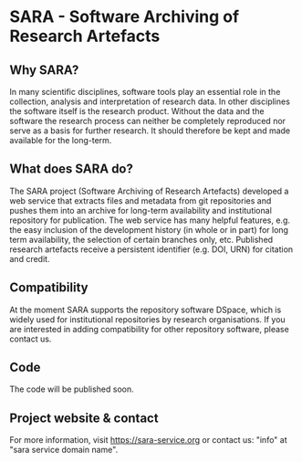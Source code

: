 # SARA - Software Archiving of Research Artefacts

## Why SARA?
In many scientific disciplines, software tools play an essential role in the collection, analysis and interpretation of research data. In other disciplines the software itself is the research product. Without the data and the software the research process can neither be completely reproduced nor serve as a basis for further research. It should therefore be kept and made available for the long-term. 

## What does SARA do?
The SARA project (Software Archiving of Research Artefacts) developed a web service that extracts files and metadata from git repositories and pushes them into an archive for long-term availability and institutional repository for publication. The web service has many helpful features, e.g. the easy inclusion of the development history (in whole or in part) for long term availability, the selection of certain branches only, etc. Published research artefacts receive a persistent identifier (e.g. DOI, URN) for citation and credit.

## Compatibility
At the moment SARA supports the repository software DSpace, which is widely used for institutional repositories by research organisations. If you are interested in adding compatibility for other repository software, please contact us.

## Code
The code will be published soon.  

## Project website & contact
For more information, visit https://sara-service.org or contact us: "info" at "sara service domain name".
